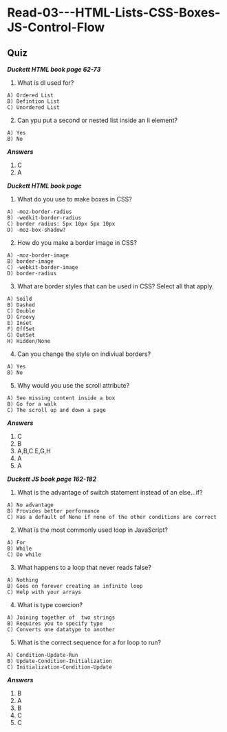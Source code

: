 # Read-03---HTML-Lists-CSS-Boxes-JS-Control-Flow 

## Quiz 
***Duckett HTML book page 62-73*** 

1. What is dl used for? 
 ~~~
 A) Ordered List 
 B) Defintion List  
 C) Unordered List 
 ~~~ 
 
 2. Can ypu put a second or nested list inside an li element?
 ~~~
 A) Yes 
 B) No 
 ~~~ 
 
***Answers*** 
1. C  
2. A  

***Duckett HTML book page*** 

1. What do you use to make boxes in CSS? 
~~~
A) -moz-border-radius
B) -wedkit-border-radius 
C) border radius: 5px 10px 5px 10px
D) -moz-box-shadow?
~~~

2. How do you make a border image in CSS? 
~~~ 
A) -moz-border-image 
B) border-image 
C) -webkit-border-image 
D) border-radius  
~~~ 

3. What are border styles that can be used in CSS? Select all that apply. 
~~~
A) Soild
B) Dashed
C) Double
D) Groovy 
E) Inset
F) OffSet
G) OutSet 
H) Hidden/None 
~~~

4. Can you change the style on indiviual borders? 
~~~ 
A) Yes 
B) No 
~~~ 

5. Why would you use the scroll attribute? 
~~~ 
A) See missing content inside a box 
B) Go for a walk 
C) The scroll up and down a page 
~~~ 
***Answers*** 
1. C 
2. B 
3. A,B,C.E,G,H 
4. A 
5. A 

***Duckett JS book page 162-182*** 

1. What is the advantage of switch statement instead of an else...if? 
~~~
A) No advantage 
B) Provides better performance 
C) Has a default of None if none of the other conditions are correct
~~~ 

2. What is the most commonly used loop in JavaScript? 
~~~ 
A) For 
B) While
C) Do while 
~~~ 

3. What happens to a loop that never reads false? 
~~~ 
A) Nothing 
B) Goes on forever creating an infinite loop 
C) Help with your arrays 
~~~ 

4. What is type coercion? 
~~~ 
A) Joining together of  two strings 
B) Requires you to specify type
C) Converts one datatype to another 
~~~ 

5. What is the correct sequence for a for loop to run?
~~~
A) Condition-Update-Run
B) Update-Condition-Initialization 
C) Initialization-Condition-Update
~~~
***Answers***
1. B
2. A
3. B
4. C
5. C












